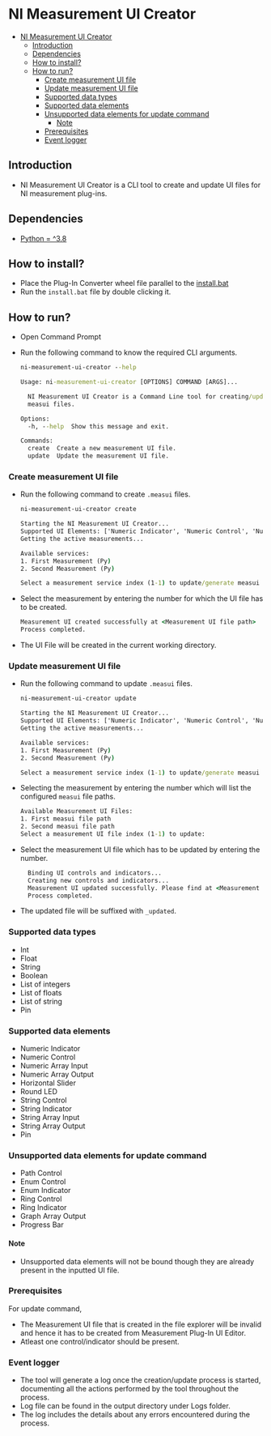 # NI Measurement UI Creator

- [NI Measurement UI Creator](#ni-measurement-ui-creator)
  - [Introduction](#introduction)
  - [Dependencies](#dependencies)
  - [How to install?](#how-to-install)
  - [How to run?](#how-to-run)
    - [Create measurement UI file](#create-measurement-ui-file)
    - [Update measurement UI file](#update-measurement-ui-file)
    - [Supported data types](#supported-data-types)
    - [Supported data elements](#supported-data-elements)
    - [Unsupported data elements for update command](#unsupported-data-elements-for-update-command)
      - [Note](#note)
    - [Prerequisites](#prerequisites)
    - [Event logger](#event-logger)

## Introduction

- NI Measurement UI Creator is a CLI tool to create and update UI files for NI measurement plug-ins.

## Dependencies

- [Python = ^3.8](https://www.python.org/downloads/release/python-385/)

## How to install?

- Place the Plug-In Converter wheel file parallel to the [install.bat](../../batch_files/install.bat)
- Run the `install.bat` file by double clicking it.

## How to run?

- Open Command Prompt
- Run the following command to know the required CLI arguments.

  ```cmd
  ni-measurement-ui-creator --help
  ```

  ```cmd
  Usage: ni-measurement-ui-creator [OPTIONS] COMMAND [ARGS]...

    NI Measurement UI Creator is a Command Line tool for creating/updating
    measui files.

  Options:
    -h, --help  Show this message and exit.

  Commands:
    create  Create a new measurement UI file.
    update  Update the measurement UI file.
  ```

### Create measurement UI file

- Run the following command to create `.measui` files.

  ```cmd
  ni-measurement-ui-creator create
  ```

  ```cmd
  Starting the NI Measurement UI Creator...
  Supported UI Elements: ['Numeric Indicator', 'Numeric Control', 'Numeric Array Input', 'Numeric Array Output', 'Boolean Horizontal Slider', 'Boolean Round LED', 'String Control', 'String Indicator', 'String Array Input', 'String Array Output', 'Pin']
  Getting the active measurements...

  Available services:
  1. First Measurement (Py)
  2. Second Measurement (Py)

  Select a measurement service index (1-1) to update/generate measui file:
  ```

- Select the measurement by entering the number for which the UI file has to be created.

  ```cmd
  Measurement UI created successfully at <Measurement UI file path>
  Process completed.
  ```

- The UI File will be created in the current working directory.

### Update measurement UI file

- Run the following command to update `.measui` files.

  ```cmd
  ni-measurement-ui-creator update
  ```

  ```cmd
  Starting the NI Measurement UI Creator...
  Supported UI Elements: ['Numeric Indicator', 'Numeric Control', 'Numeric Array Input', 'Numeric Array Output', 'Boolean Horizontal Slider', 'Boolean Round LED', 'String Control', 'String Indicator', 'String Array Input', 'String Array Output', 'Pin']
  Getting the active measurements...

  Available services:
  1. First Measurement (Py)
  2. Second Measurement (Py)

  Select a measurement service index (1-1) to update/generate measui file:
  ```

- Selecting the measurement by entering the number which will list the configured `measui` file paths.

  ```cmd
  Available Measurement UI Files:
  1. First measui file path
  2. Second measui file path
  Select a measurement UI file index (1-1) to update:
  ```

- Select the measurement UI file which has to be updated by entering the number.

  ```cmd
    Binding UI controls and indicators...
    Creating new controls and indicators...
    Measurement UI updated successfully. Please find at <Measurement UI file path>
    Process completed.
  ```

- The updated file will be suffixed with `_updated`.

### Supported data types

- Int
- Float
- String
- Boolean
- List of integers
- List of floats
- List of string
- Pin

### Supported data elements

- Numeric Indicator
- Numeric Control
- Numeric Array Input
- Numeric Array Output
- Horizontal Slider
- Round LED
- String Control
- String Indicator
- String Array Input
- String Array Output
- Pin

### Unsupported data elements for update command

- Path Control
- Enum Control
- Enum Indicator
- Ring Control
- Ring Indicator
- Graph Array Output
- Progress Bar

#### Note

- Unsupported data elements will not be bound though they are already present in the inputted UI file.

### Prerequisites

For update command,

- The Measurement UI file that is created in the file explorer will be invalid and hence it has to be created from Measurement Plug-In UI Editor.
- Atleast one control/indicator should be present.

### Event logger

- The tool will generate a log once the creation/update process is started, documenting all the actions performed by the tool throughout the process.
- Log file can be found in the output directory under Logs folder.
- The log includes the details about any errors encountered during the process.
